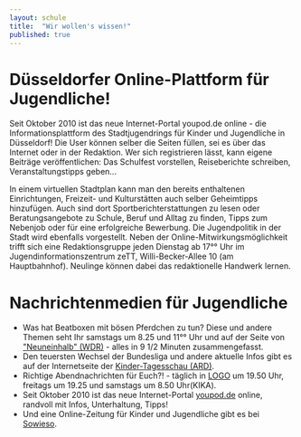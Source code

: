 ```yaml
---
layout: schule
title:  "Wir wollen's wissen!"
published: true
---
```


# Düsseldorfer Online-Plattform für Jugendliche!

Seit Oktober 2010 ist das neue Internet-Portal youpod.de online - die Informationsplattform des Stadtjugendrings für Kinder und Jugendliche in Düsseldorf! Die User können selber die Seiten füllen, sei es über das Internet oder in der Redaktion. Wer sich registrieren lässt, kann eigene Beiträge veröffentlichen: Das Schulfest vorstellen, Reiseberichte schreiben, Veranstaltungstipps geben... 

In einem virtuellen Stadtplan kann man den bereits enthaltenen Einrichtungen, Freizeit- und Kulturstätten auch selber Geheimtipps hinzufügen. Auch sind dort Sportberichterstattungen zu lesen oder Beratungsangebote zu Schule, Beruf und Alltag zu finden, Tipps zum Nebenjob oder für eine erfolgreiche Bewerbung. Die Jugendpolitik in der Stadt wird ebenfalls vorgestellt. Neben der Online-Mitwirkungsmöglichkeit trifft sich eine Redaktionsgruppe jeden Dienstag ab 17°° Uhr im Jugendinformationszentrum zeTT, Willi-Becker-Allee 10 (am Hauptbahnhof). Neulinge können dabei das redaktionelle Handwerk lernen. 

# Nachrichtenmedien für Jugendliche

- Was hat Beatboxen mit bösen Pferdchen zu tun? Diese und andere Themen seht Ihr samstags um 8.25 und 11°° Uhr und auf der Seite von ["Neuneinhalb" (WDR)](http://neuneinhalb.wdr.de/aktuell/index.php5) - alles in 9 1/2 Minuten zusammengefasst.
- Den teuersten Wechsel der Bundesliga und andere aktuelle Infos gibt es auf der Internetseite der [Kinder-Tagesschau (ARD)](http://www.tagesschau.de/kinder/).
- Richtige Abendnachrichten für Euch?! - täglich in [LOGO](http://www.tivi.de/fernsehen/logo/start/index.html) um 19.50 Uhr, freitags um 19.25 und samstags um 8.50 Uhr(KIKA).
- Seit Oktober 2010 ist das neue Internet-Portal [youpod.de](http://www.youpod.de/) online, randvoll mit Infos, Unterhaltung, Tipps!
- Und eine Online-Zeitung für Kinder und Jugendliche gibt es bei [Sowieso](http://www.sowieso.de/).

